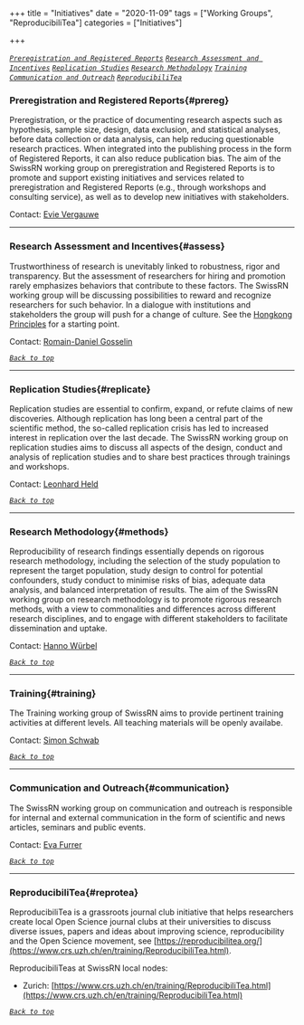 +++
title = "Initiatives"
date = "2020-11-09"
tags = ["Working Groups", "ReproducibiliTea"]
categories = ["Initiatives"]

+++

[*`Preregistration and Registered Reports`*](#prereg) [*`Research Assessment and Incentives`*](#assess) [*`Replication Studies`*](#replicate) [*`Research Methodology`*](#methods) [*`Training`*](#training) [*`Communication and Outreach`*](#communication)  [*`ReproducibiliTea`*](#reprotea)

### Preregistration and Registered Reports{#prereg}
Preregistration, or the practice of documenting research aspects such as hypothesis, sample size, design, data exclusion, and statistical analyses, before data collection or data analysis, can help reducing questionable research practices. When integrated into the publishing process in the form of Registered Reports, it can also reduce publication bias. The aim of the SwissRN working group on preregistration and Registered Reports is to promote and support existing initiatives and services related to preregistration and Registered Reports (e.g., through workshops and consulting service), as well as to develop new initiatives with stakeholders.

Contact: [Evie Vergauwe](Evie.Vergauwe@unige.ch)

---

### Research Assessment and Incentives{#assess}
Trustworthiness of research is unevitably linked to robustness, rigor and transparency. But the assessment of researchers for hiring and promotion rarely emphasizes behaviors that contribute to these factors. The SwissRN working group will be discussing possibilities to reward and recognize researchers for such behavior. In a dialogue with institutions and stakeholders the group will push for a change of culture. See the [Hongkong Principles](https://doi.org/10.1371/journal.pbio.3000737) for a starting point.

Contact: [Romain-Daniel Gosselin](Romain-Daniel.Gosselin@chuv.ch)

[*`Back to top`*](#)

---

### Replication Studies{#replicate}
Replication studies are essential to confirm, expand, or refute claims of new discoveries. Although replication has long been a central part of the scientific method, the so-called replication crisis has led to increased interest in replication over the last decade. The SwissRN working group on replication studies aims to discuss all aspects of the
design, conduct and analysis of replication studies and to share best practices through trainings and workshops.

Contact: [Leonhard Held](mailto:leonhard.held@uzh.ch)

[*`Back to top`*](#)

---

### Research Methodology{#methods}
Reproducibility of research findings essentially depends on rigorous research methodology, including the selection of the study population to represent the target population, study design to control for potential confounders, study conduct to minimise risks of bias, adequate data analysis, and balanced interpretation of results. The aim of the SwissRN working group on research methodology is to promote rigorous research methods, with a view to commonalities and differences across different research disciplines, and to engage with different stakeholders to facilitate dissemination and uptake.

Contact: [Hanno Würbel](hanno.wuerbel@vetsuisse.unibe.ch)

[*`Back to top`*](#)

---

### Training{#training}
The Training working group of SwissRN aims to provide pertinent training activities at different levels. All teaching materials will be openly availabe. 

Contact: [Simon Schwab](simon.schwab@uzh.ch)

[*`Back to top`*](#)

---

### Communication and Outreach{#communication}
The SwissRN working group on communication and outreach is responsible for internal and external communication in the form of scientific and news articles, seminars and public events.

Contact: [Eva Furrer](eva.furrer@uzh.ch)

[*`Back to top`*](#)

---

### ReproducibiliTea{#reprotea}
ReproducibiliTea is a grassroots journal club initiative that helps researchers create local Open Science journal clubs at their universities to discuss diverse issues, papers and ideas about improving science, reproducibility and the Open Science movement, see [https://reproducibilitea.org/](https://www.crs.uzh.ch/en/training/ReproducibiliTea.html).

ReproducibiliTeas at SwissRN local nodes: 
* Zurich: [https://www.crs.uzh.ch/en/training/ReproducibiliTea.html](https://www.crs.uzh.ch/en/training/ReproducibiliTea.html)

[*`Back to top`*](#)
